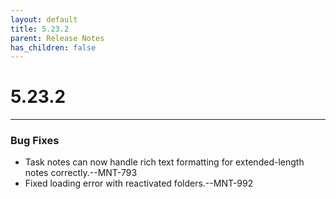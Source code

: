 ```yaml
---
layout: default
title: 5.23.2
parent: Release Notes
has_children: false
---
```

# 5.23.2
----
### Bug Fixes
- Task notes can now handle rich text formatting for extended-length notes correctly.--MNT-793
- Fixed loading error with reactivated folders.--MNT-992